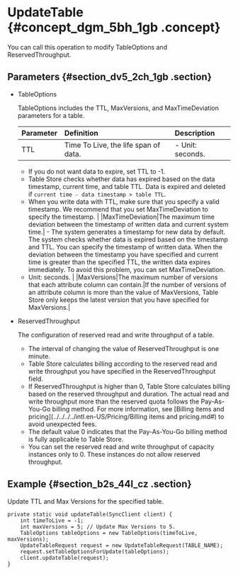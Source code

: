 # UpdateTable {#concept_dgm_5bh_1gb .concept}

You can call this operation to modify TableOptions and ReservedThroughput.

## Parameters {#section_dv5_2ch_1gb .section}

-   TableOptions

    TableOptions includes the TTL, MaxVersions, and MaxTimeDeviation parameters for a table.

    |Parameter|Definition|Description|
    |:--------|:---------|:----------|
    |TTL|Time To Live, the life span of data.|     -   Unit: seconds.
    -   If you do not want data to expire, set TTL to -1.
    -   Table Store checks whether data has expired based on the data timestamp, current time, and table TTL. Data is expired and deleted if `current time - data timestamp > table TTL`.
    -   When you write data with TTL, make sure that you specify a valid timestamp. We recommend that you set MaxTimeDeviation to specify the timestamp.
 |
    |MaxTimeDeviation|The maximum time deviation between the timestamp of written data and current system time.|     -   The system generates a timestamp for new data by default. The system checks whether data is expired based on the timestamp and TTL. You can specify the timestamp of written data. When the deviation between the timestamp you have specified and current time is greater than the specified TTL, the written data expires immediately. To avoid this problem, you can set MaxTimeDeviation.
    -   Unit: seconds.
 |
    |MaxVersions|The maximum number of versions that each attribute column can contain.|If the number of versions of an attribute column is more than the value of MaxVersions, Table Store only keeps the latest version that you have specified for MaxVersions.|

-   ReservedThroughput

    The configuration of reserved read and write throughput of a table.

    -   The interval of changing the value of ReservedThroughput is one minute.
    -   Table Store calculates billing according to the reserved read and write throughput you have specified in the ReservedThroughput field.
    -   If ReservedThroughput is higher than 0, Table Store calculates billing based on the reserved throughput and duration. The actual read and write throughput more than the reserved quota follows the Pay-As-You-Go billing method. For more information, see [Billing items and pricing](../../../../intl.en-US/Pricing/Billing items and pricing.md#) to avoid unexpected fees.
    -   The default value 0 indicates that the Pay-As-You-Go billing method is fully applicable to Table Store.
    -   You can set the reserved read and write throughput of capacity instances only to 0. These instances do not allow reserved throughput.

## Example {#section_b2s_44l_cz .section}

Update TTL and Max Versions for the specified table.

``` {#codeblock_1th_r5q_tom}
private static void updateTable(SyncClient client) {
    int timeToLive = -1;
    int maxVersions = 5; // Update Max Versions to 5.
    TableOptions tableOptions = new TableOptions(timeToLive, maxVersions);
    UpdateTableRequest request = new UpdateTableRequest(TABLE_NAME);
    request.setTableOptionsForUpdate(tableOptions);
    client.updateTable(request);
}
```

